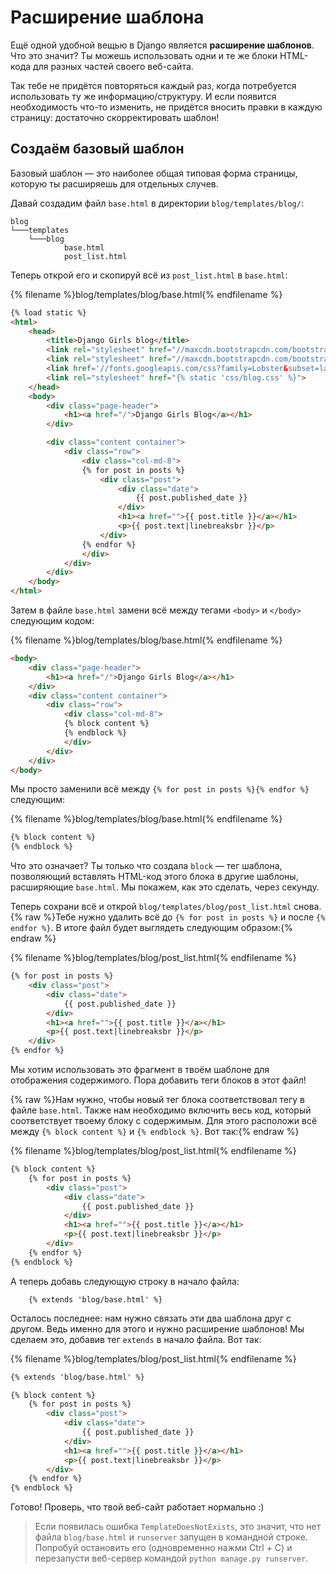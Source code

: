 # Расширение шаблона

Ещё одной удобной вещью в Django является __расширение шаблонов__. Что это значит? Ты можешь использовать одни и те же блоки HTML-кода для разных частей своего веб-сайта.

Так тебе не придётся повторяться каждый раз, когда потребуется использовать ту же информацию/структуру. И если появится необходимость что-то изменить, не придётся вносить правки в каждую страницу: достаточно скорректировать шаблон!

## Создаём базовый шаблон

Базовый шаблон — это наиболее общая типовая форма страницы, которую ты расширяешь для отдельных случев.

Давай создадим файл `base.html` в директории `blog/templates/blog/`:

```
blog
└───templates
    └───blog
            base.html
            post_list.html
```

Теперь открой его и скопируй всё из `post_list.html` в `base.html`:

{% filename %}blog/templates/blog/base.html{% endfilename %}
```html
{% load static %}
<html>
    <head>
        <title>Django Girls blog</title>
        <link rel="stylesheet" href="//maxcdn.bootstrapcdn.com/bootstrap/3.2.0/css/bootstrap.min.css">
        <link rel="stylesheet" href="//maxcdn.bootstrapcdn.com/bootstrap/3.2.0/css/bootstrap-theme.min.css">
        <link href='//fonts.googleapis.com/css?family=Lobster&subset=latin,latin-ext' rel='stylesheet' type='text/css'>
        <link rel="stylesheet" href="{% static 'css/blog.css' %}">
    </head>
    <body>
        <div class="page-header">
            <h1><a href="/">Django Girls Blog</a></h1>
        </div>

        <div class="content container">
            <div class="row">
                <div class="col-md-8">
                {% for post in posts %}
                    <div class="post">
                        <div class="date">
                            {{ post.published_date }}
                        </div>
                        <h1><a href="">{{ post.title }}</a></h1>
                        <p>{{ post.text|linebreaksbr }}</p>
                    </div>
                {% endfor %}
                </div>
            </div>
        </div>
    </body>
</html>
```

Затем в файле `base.html` замени всё между тегами `<body>` и `</body>` следующим кодом:

{% filename %}blog/templates/blog/base.html{% endfilename %}
```html
<body>
    <div class="page-header">
        <h1><a href="/">Django Girls Blog</a></h1>
    </div>
    <div class="content container">
        <div class="row">
            <div class="col-md-8">
            {% block content %}
            {% endblock %}
            </div>
        </div>
    </div>
</body>
```

Мы просто заменили всё между `{% for post in posts %}{% endfor %}` следующим:

{% filename %}blog/templates/blog/base.html{% endfilename %}
```html
{% block content %}
{% endblock %}
```

Что это означает? Ты только что создала `block` — тег шаблона, позволяющий вставлять HTML-код этого блока в другие шаблоны, расширяющие `base.html`. Мы покажем, как это сделать, через секунду.

Теперь сохрани всё и открой `blog/templates/blog/post_list.html` снова.
{% raw %}Тебе нужно удалить всё до `{% for post in posts %}` и после `{% endfor %}`. В итоге файл будет выглядеть следующим образом:{% endraw %}

{% filename %}blog/templates/blog/post_list.html{% endfilename %}
```html
{% for post in posts %}
    <div class="post">
        <div class="date">
            {{ post.published_date }}
        </div>
        <h1><a href="">{{ post.title }}</a></h1>
        <p>{{ post.text|linebreaksbr }}</p>
    </div>
{% endfor %}
```

Мы хотим использовать это фрагмент в твоём шаблоне для отображения содержимого. Пора добавить теги блоков в этот файл!

{% raw %}Нам нужно, чтобы новый тег блока соответствовал тегу в файле `base.html`. Также нам необходимо включить весь код, который соответствует твоему блоку с содержимым. Для этого расположи всё между `{% block content %}` и `{% endblock %}`. Вот так:{% endraw %}

{% filename %}blog/templates/blog/post_list.html{% endfilename %}
```html
{% block content %}
    {% for post in posts %}
        <div class="post">
            <div class="date">
                {{ post.published_date }}
            </div>
            <h1><a href="">{{ post.title }}</a></h1>
            <p>{{ post.text|linebreaksbr }}</p>
        </div>
    {% endfor %}
{% endblock %}
```
А теперь добавь следующую строку в начало файла:

```
    {% extends 'blog/base.html' %}
```

Осталось последнее: нам нужно связать эти два шаблона друг с другом. Ведь именно для этого и нужно расширение шаблонов! Мы сделаем это, добавив тег `extends` в начало файла. Вот так:

{% filename %}blog/templates/blog/post_list.html{% endfilename %}
```html
{% extends 'blog/base.html' %}

{% block content %}
    {% for post in posts %}
        <div class="post">
            <div class="date">
                {{ post.published_date }}
            </div>
            <h1><a href="">{{ post.title }}</a></h1>
            <p>{{ post.text|linebreaksbr }}</p>
        </div>
    {% endfor %}
{% endblock %}
```

Готово! Проверь, что твой веб-сайт работает нормально :)

> Если появилась ошибка `TemplateDoesNotExists`, это значит, что нет файла `blog/base.html` и `runserver` запущен в командной строке. Попробуй остановить его (одновременно нажми Ctrl + C) и перезапусти веб-сервер командой `python manage.py runserver`.
